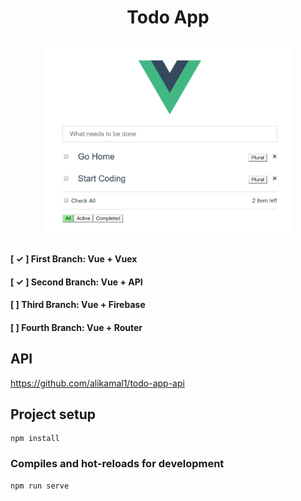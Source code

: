 # <p align="center">Todo App</p>

<p align="center"><img src="https://github.com/alikamal1/todo-app/blob/master/screenshot_1.PNG" width="400"></p>

#### [ ✓ ] First Branch: Vue + Vuex

#### [ ✓ ] Second Branch: Vue + API 

#### [  ] Third Branch: Vue + Firebase 

#### [  ] Fourth Branch: Vue + Router 

## API
<a href="https://github.com/alikamal1/todo-app-api" target="_blank">https://github.com/alikamal1/todo-app-api</a>

## Project setup

```
npm install
```

### Compiles and hot-reloads for development
```
npm run serve
```
